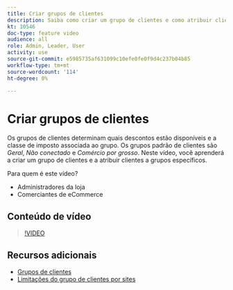 ```yaml
---
title: Criar grupos de clientes
description: Saiba como criar um grupo de clientes e como atribuir clientes a grupos específicos, que determinam os descontos disponíveis e a classe fiscal associada.
kt: 10546
doc-type: feature video
audience: all
role: Admin, Leader, User
activity: use
source-git-commit: e5985735af631099c10efe0fe0f9d4c237b04b85
workflow-type: tm+mt
source-wordcount: '114'
ht-degree: 0%

---
```


# Criar grupos de clientes

Os grupos de clientes determinam quais descontos estão disponíveis e a classe de imposto associada ao grupo. Os grupos padrão de clientes são _Geral_, _Não conectado_ e _Comércio por grosso_. Neste vídeo, você aprenderá a criar um grupo de clientes e a atribuir clientes a grupos específicos.

Para quem é este vídeo?

- Administradores da loja
- Comerciantes de eCommerce

## Conteúdo de vídeo

>[!VIDEO](https://video.tv.adobe.com/v/343660?quality=12&learn=on)

## Recursos adicionais

- [Grupos de clientes](https://docs.magento.com/user-guide/customers/customer-groups.html)
- [Limitações do grupo de clientes por sites](https://developer.adobe.com/commerce/php/development/components/indexing/optimization/#customer-group-limitations-by-websites)